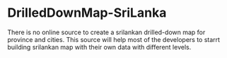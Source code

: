 # DrilledDownMap-SriLanka
There is no online source to create a srilankan drilled-down map for province and cities. This source will help most of the developers to starrt building srilankan map with their own data with different levels.
